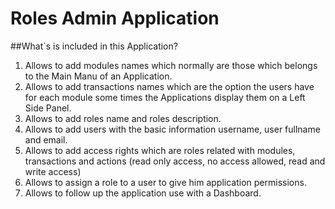 # Roles Admin Application

<!--[![Build Status](https://travis-ci.org/laravel/framework.svg)](https://travis-ci.org/laravel/framework)
[![Total Downloads](https://poser.pugx.org/laravel/framework/downloads.svg)](https://packagist.org/packages/laravel/framework)
[![Latest Stable Version](https://poser.pugx.org/laravel/framework/v/stable.svg)](https://packagist.org/packages/laravel/framework)
[![Latest Unstable Version](https://poser.pugx.org/laravel/framework/v/unstable.svg)](https://packagist.org/packages/laravel/framework)
[![License](https://poser.pugx.org/laravel/framework/license.svg)](https://packagist.org/packages/laravel/framework)-->

##What´s is included in this Application?

1) Allows to add modules names which normally are those which belongs to the Main Manu of an Application.
2) Allows to add transactions names which are the option the users have for each module some times the Applications display them on a Left Side Panel.
3) Allows to add roles name and roles description.
4) Allows to add users with the basic information username, user fullname and email.
5) Allows to add access rights which are roles related with modules, transactions and actions (read only access, no access allowed, read and write access)
6) Allows to assign a role to a user to give him application permissions.
7) Allows to follow up the application use with a Dashboard.